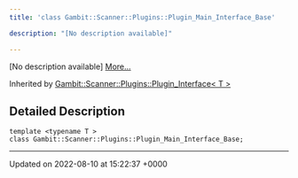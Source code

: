 ```yaml
---
title: 'class Gambit::Scanner::Plugins::Plugin_Main_Interface_Base'

description: "[No description available]"

---
```









[No description available] [More...](#detailed-description)

Inherited by [Gambit::Scanner::Plugins::Plugin_Interface< T >](/documentation/code/gambit_2.2/classes/classgambit_1_1scanner_1_1plugins_1_1plugin__interface/)

## Detailed Description

```
template <typename T >
class Gambit::Scanner::Plugins::Plugin_Main_Interface_Base;
```

-------------------------------

Updated on 2022-08-10 at 15:22:37 +0000